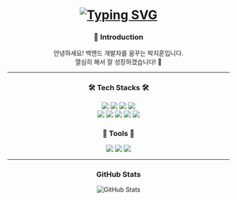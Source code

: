 <h1 align="center">
  <a href="https://git.io/typing-svg">
    <img src="https://readme-typing-svg.demolab.com?font=Fira+Code&weight=500&size=35&pause=1000&color=F7110C&width=600&lines=Welcome+to+Jihun's+GitHub!+" alt="Typing SVG" />
  </a>
</h1>

<div align="center">
  <h3> 👋 Introduction</h3>
  안녕하세요! 백엔드 개발자를 꿈꾸는 박지훈입니다.<br>
  열심히 해서 잘 성장하겠습니다! 🚀
</div>

---

<h3 align="center">🛠 Tech Stacks 🛠</h3>
<div align="center">
  <img src="https://img.shields.io/badge/Java-007396.svg?style=for-the-badge&logo=java&logoColor=white" />
  <img src="https://img.shields.io/badge/Spring-6DB33F.svg?style=for-the-badge&logo=spring&logoColor=white" />
  <img src="https://img.shields.io/badge/Spring%20Boot-6DB33F.svg?style=for-the-badge&logo=springboot&logoColor=white" />
  <img src="https://img.shields.io/badge/MySQL-4479A1.svg?style=for-the-badge&logo=mysql&logoColor=white" />
  
</div>
<div align="center">

<img src="https://img.shields.io/badge/IntelliJ%20IDEA-000000.svg?style=for-the-badge&logo=intellij-idea&logoColor=white" />
  <img src="https://img.shields.io/badge/Docker-2496ED.svg?style=for-the-badge&logo=docker&logoColor=white" />
  <img src="https://img.shields.io/badge/Jenkins-D24939.svg?style=for-the-badge&logo=jenkins&logoColor=white" />
<img src="https://img.shields.io/badge/nginx-009639.svg?style=for-the-badge&logo=nginx&logoColor=white" />
<img src="https://img.shields.io/badge/Redis-DC382D.svg?style=for-the-badge&logo=redis&logoColor=white" />


</div>

<h3 align="center">🔧 Tools 🔧</h3>
<div align="center">
  <img src="https://img.shields.io/badge/git-F05033.svg?style=for-the-badge&logo=git&logoColor=white" />
  <img src="https://img.shields.io/badge/github-181717.svg?style=for-the-badge&logo=github&logoColor=white" />
  <img src="https://img.shields.io/badge/Notion-F3F3F3.svg?style=for-the-badge&logo=notion&logoColor=black" />
</div>

---

<div align="center">
  <h3> GitHub Stats </h3>
  <img src="https://github-readme-stats.vercel.app/api?username=jihun4452&show_icons=true&bg_color=ffffff&text_color=1e90ff&icon_color=1e90ff&title_color=1e90ff&border_color=1e90ff" alt="GitHub Stats" />
</div>
